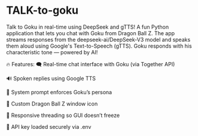 # TALK-to-goku
Talk to Goku in real-time using DeepSeek and gTTS!
A fun Python application that lets you chat with Goku from Dragon Ball Z. The app streams responses from the deepseek-ai/DeepSeek-V3 model and speaks them aloud using Google's Text-to-Speech (gTTS). Goku responds with his characteristic tone — powered by AI!

🔥 Features:
🗨️ Real-time chat interface with Goku (via Together API)

🔊 Spoken replies using Google TTS

🧠 System prompt enforces Goku’s persona

🎴 Custom Dragon Ball Z window icon

💨 Responsive threading so GUI doesn’t freeze

🔐 API key loaded securely via .env

